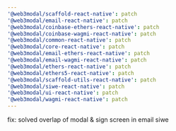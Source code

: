 ```yaml
---
'@web3modal/scaffold-react-native': patch
'@web3modal/email-react-native': patch
'@web3modal/coinbase-ethers-react-native': patch
'@web3modal/coinbase-wagmi-react-native': patch
'@web3modal/common-react-native': patch
'@web3modal/core-react-native': patch
'@web3modal/email-ethers-react-native': patch
'@web3modal/email-wagmi-react-native': patch
'@web3modal/ethers-react-native': patch
'@web3modal/ethers5-react-native': patch
'@web3modal/scaffold-utils-react-native': patch
'@web3modal/siwe-react-native': patch
'@web3modal/ui-react-native': patch
'@web3modal/wagmi-react-native': patch
---
```


fix: solved overlap of modal & sign screen in email siwe
